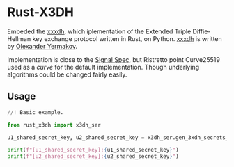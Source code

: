 # Rust-X3DH

Embeded the [xxxdh](https://github.com/alexyer/xxxdh/tree/master), which iplementation of the Extended Triple Diffie-Hellman key exchange protocol written in Rust, on Python. [xxxdh](https://github.com/alexyer/xxxdh/tree/master) is written by [Olexander Yermakov](https://github.com/alexyer).

Implementation is close to the [Signal Spec](https://signal.org/docs/specifications/x3dh/), but Ristretto point Curve25519 used as a *curve* for the default implementation. Though underlying algorithms could be changed fairly easily.

## Usage

```python
//! Basic example.

from rust_x3dh import x3dh_ser

u1_shared_secret_key, u2_shared_secret_key = x3dh_ser.gen_3xdh_secrets_key_pairs()

print(f"[u1_shared_secret_key]:{u1_shared_secret_key}")
print(f"[u2_shared_secret_key]:{u2_shared_secret_key}")
```
